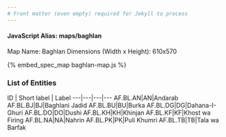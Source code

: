 ```yaml
---
# Front matter (even empty) required for Jekyll to process
---
```


#### JavaScript Alias: maps/baghlan

Map Name: Baghlan
Dimensions (Width x Height): 610x570



{% embed_spec_map baghlan-map.js %}

### List of Entities

ID | Short label | Label
---|---|---|---
AF.BL.AN|AN|Andarab
AF.BL.BJ|BJ|Baghlani Jadid
AF.BL.BU|BU|Burka
AF.BL.DG|DG|Dahana-I-Ghuri
AF.BL.DO|DO|Dushi
AF.BL.KH|KH|Khinjan
AF.BL.KF|KF|Khost wa Firing
AF.BL.NA|NA|Nahrin
AF.BL.PK|PK|Puli Khumri
AF.BL.TB|TB|Tala wa Barfak
